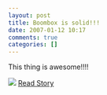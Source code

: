 ```yaml
---
layout: post
title: Boombox is solid!!!
date: 2007-01-12 10:17
comments: true
categories: []
---
```

This thing is awesome!!!!

<img src="http://cache.gizmodo.com/assets/resources/2007/01/DSC_3394.jpg" />
<a href="http://gizmodo.com/gadgets/portable-media/lasonic-ghetto-blaster-228143.php">
Read Story</a>
